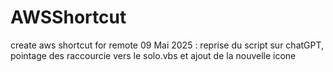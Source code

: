 # AWSShortcut
create aws shortcut for remote
09 Mai 2025 : reprise du script sur chatGPT, pointage des raccourcie vers le solo.vbs et ajout de la nouvelle icone
